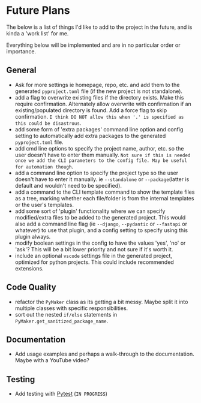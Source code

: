 # Future Plans

The below is a list of things I'd like to add to the project in the future, and
is kinda a 'work list' for me.

Everything below will be implemented and are in no particular order or
importance.

## General

- Ask for more settings ie homepage, repo, etc. and add them to the generated
  `pyproject.toml` file (if the new project is not standalone).
- add a flag to overwrite existing files if the directory exists. Make this
  require confirmation. Alternately allow overwrite with confirmation if an
  existing/populated directory is found. Add a force flag to skip confirmation.
  `I think DO NOT allow this when '.' is specified as this could be disastrous`.
- add some form of 'extra packages' command line option and config setting to
  automatically add extra packages to the generated `pyproject.toml` file.
- add cmd line options to specify the project name, author, etc. so the user
  doesn't have to enter them manually. `Not sure if this is needed once we add
  the CLI parameters to the config file. May be useful for automation though`.
- add a command line option to specify the project type so the user doesn't have
  to enter it manually. ie `--standalone` or `--package`(latter is default and
  wouldn't need to be specified).
- add a command to the CLI template command to show the template files as a
  tree, marking whether each file/folder is from the internal templates or the
  user's templates.
- add some sort of 'plugin' functionality where we can specify modified/extra
  files to be added to the generated project. This would also add a command line
  flag (ie `--django`, `--pydantic` or `--fastapi` or whatever) to use that
  plugin, and a config setting to specify using this plugin always.
- modify boolean settings in the config to have the values 'yes', 'no' or 'ask'?
  This will be a bit lower priority and not sure if it's worth it.
- include an optional `vscode` settings file in the generated project, optimized
  for python projects. This could include recommended extensions.

## Code Quality

- refactor the `PyMaker` class as its getting a bit messy. Maybe split it into
  multiple classes with specific responsibilities.
- sort out the nested `if/else` statements in
  `PyMaker.get_sanitized_package_name`.

## Documentation

- Add usage examples and perhaps a walk-through to the documentation. Maybe
  with a YouTube video?

## Testing

- Add testing with [Pytest](https://pytest.org) (`IN PROGRESS`)
